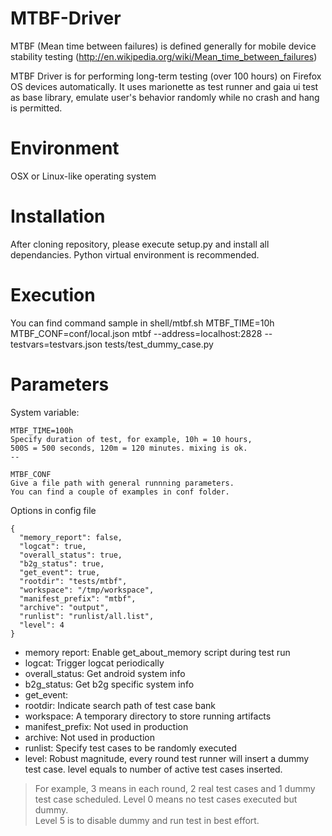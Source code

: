 MTBF-Driver
===========

MTBF (Mean time between failures) is defined generally for mobile device stability testing (http://en.wikipedia.org/wiki/Mean_time_between_failures)

MTBF Driver is for performing long-term testing (over 100 hours) on Firefox OS devices automatically.
It uses marionette as test runner and gaia ui test as base library, emulate user's behavior randomly while no crash and hang is permitted.

# Environment
OSX or Linux-like operating system

# Installation
After cloning repository, please execute setup.py and install all dependancies.
Python virtual environment is recommended.

# Execution
You can find command sample in shell/mtbf.sh
MTBF_TIME=10h MTBF_CONF=conf/local.json mtbf --address=localhost:2828 --testvars=testvars.json tests/test_dummy_case.py

# Parameters
System variable:
```
MTBF_TIME=100h
Specify duration of test, for example, 10h = 10 hours,
500S = 500 seconds, 120m = 120 minutes. mixing is ok.
-- 

MTBF_CONF
Give a file path with general runnning parameters.
You can find a couple of examples in conf folder.
```

Options in config file
```
{
  "memory_report": false,
  "logcat": true,
  "overall_status": true,
  "b2g_status": true,
  "get_event": true,
  "rootdir": "tests/mtbf",
  "workspace": "/tmp/workspace",
  "manifest_prefix": "mtbf",
  "archive": "output",
  "runlist": "runlist/all.list",
  "level": 4
}
```
- memory report: Enable get_about_memory script during test run
- logcat: Trigger logcat periodically
- overall_status: Get android system info
- b2g_status: Get b2g specific system info
- get_event:
- rootdir: Indicate search path of test case bank
- workspace: A temporary directory to store running artifacts
- manifest_prefix: Not used in production
- archive: Not used in production
- runlist: Specify test cases to be randomly executed
- level: Robust magnitude, every round test runner will insert a dummy test case.  level equals to number of active test cases inserted.

> For example, 3 means in each round, 2 real test cases and 1 dummy test case scheduled.  Level 0 means no test cases executed but dummy.<br/>
> Level 5 is to disable dummy and run test in best effort.
